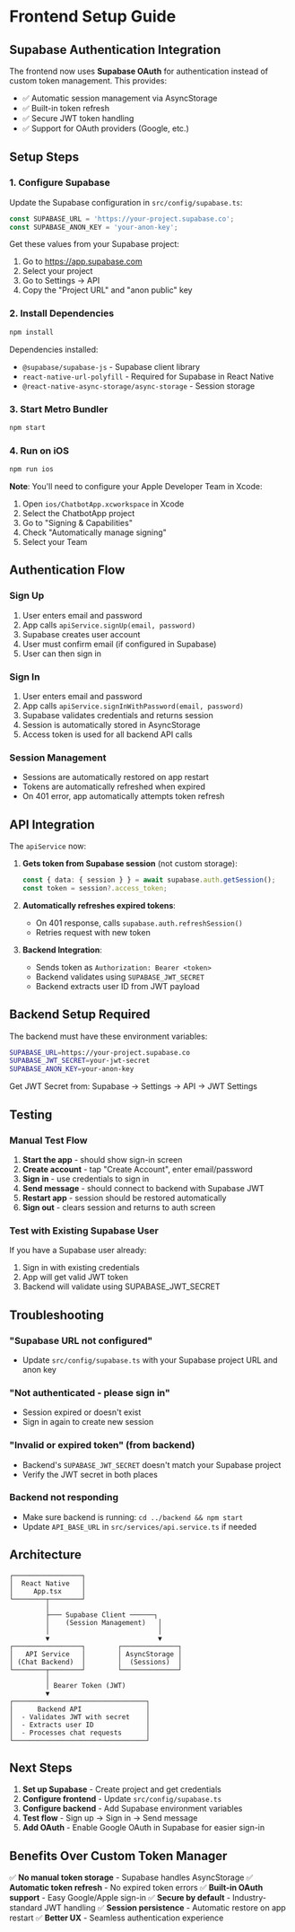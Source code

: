 # Frontend Setup Guide

## Supabase Authentication Integration

The frontend now uses **Supabase OAuth** for authentication instead of custom token management. This provides:

- ✅ Automatic session management via AsyncStorage
- ✅ Built-in token refresh
- ✅ Secure JWT token handling
- ✅ Support for OAuth providers (Google, etc.)

## Setup Steps

### 1. Configure Supabase

Update the Supabase configuration in `src/config/supabase.ts`:

```typescript
const SUPABASE_URL = 'https://your-project.supabase.co';
const SUPABASE_ANON_KEY = 'your-anon-key';
```

Get these values from your Supabase project:
1. Go to https://app.supabase.com
2. Select your project
3. Go to Settings → API
4. Copy the "Project URL" and "anon public" key

### 2. Install Dependencies

```bash
npm install
```

Dependencies installed:
- `@supabase/supabase-js` - Supabase client library
- `react-native-url-polyfill` - Required for Supabase in React Native
- `@react-native-async-storage/async-storage` - Session storage

### 3. Start Metro Bundler

```bash
npm start
```

### 4. Run on iOS

```bash
npm run ios
```

**Note**: You'll need to configure your Apple Developer Team in Xcode:
1. Open `ios/ChatbotApp.xcworkspace` in Xcode
2. Select the ChatbotApp project
3. Go to "Signing & Capabilities"
4. Check "Automatically manage signing"
5. Select your Team

## Authentication Flow

### Sign Up
1. User enters email and password
2. App calls `apiService.signUp(email, password)`
3. Supabase creates user account
4. User must confirm email (if configured in Supabase)
5. User can then sign in

### Sign In
1. User enters email and password
2. App calls `apiService.signInWithPassword(email, password)`
3. Supabase validates credentials and returns session
4. Session is automatically stored in AsyncStorage
5. Access token is used for all backend API calls

### Session Management
- Sessions are automatically restored on app restart
- Tokens are automatically refreshed when expired
- On 401 error, app automatically attempts token refresh

## API Integration

The `apiService` now:

1. **Gets token from Supabase session** (not custom storage):
   ```typescript
   const { data: { session } } = await supabase.auth.getSession();
   const token = session?.access_token;
   ```

2. **Automatically refreshes expired tokens**:
   - On 401 response, calls `supabase.auth.refreshSession()`
   - Retries request with new token

3. **Backend Integration**:
   - Sends token as `Authorization: Bearer <token>`
   - Backend validates using `SUPABASE_JWT_SECRET`
   - Backend extracts user ID from JWT payload

## Backend Setup Required

The backend must have these environment variables:

```bash
SUPABASE_URL=https://your-project.supabase.co
SUPABASE_JWT_SECRET=your-jwt-secret
SUPABASE_ANON_KEY=your-anon-key
```

Get JWT Secret from: Supabase → Settings → API → JWT Settings

## Testing

### Manual Test Flow

1. **Start the app** - should show sign-in screen
2. **Create account** - tap "Create Account", enter email/password
3. **Sign in** - use credentials to sign in
4. **Send message** - should connect to backend with Supabase JWT
5. **Restart app** - session should be restored automatically
6. **Sign out** - clears session and returns to auth screen

### Test with Existing Supabase User

If you have a Supabase user already:
1. Sign in with existing credentials
2. App will get valid JWT token
3. Backend will validate using SUPABASE_JWT_SECRET

## Troubleshooting

### "Supabase URL not configured"
- Update `src/config/supabase.ts` with your Supabase project URL and anon key

### "Not authenticated - please sign in"
- Session expired or doesn't exist
- Sign in again to create new session

### "Invalid or expired token" (from backend)
- Backend's `SUPABASE_JWT_SECRET` doesn't match your Supabase project
- Verify the JWT secret in both places

### Backend not responding
- Make sure backend is running: `cd ../backend && npm start`
- Update `API_BASE_URL` in `src/services/api.service.ts` if needed

## Architecture

```
┌─────────────────┐
│  React Native   │
│     App.tsx     │
└────────┬────────┘
         │
         ├─── Supabase Client ──────┐
         │    (Session Management)   │
         │                           │
         ▼                           ▼
┌─────────────────┐        ┌──────────────┐
│   API Service   │        │ AsyncStorage │
│ (Chat Backend)  │        │  (Sessions)  │
└────────┬────────┘        └──────────────┘
         │
         │ Bearer Token (JWT)
         ▼
┌─────────────────────────────────┐
│      Backend API                │
│  - Validates JWT with secret    │
│  - Extracts user ID             │
│  - Processes chat requests      │
└─────────────────────────────────┘
```

## Next Steps

1. **Set up Supabase** - Create project and get credentials
2. **Configure frontend** - Update `src/config/supabase.ts`
3. **Configure backend** - Add Supabase environment variables
4. **Test flow** - Sign up → Sign in → Send message
5. **Add OAuth** - Enable Google OAuth in Supabase for easier sign-in

## Benefits Over Custom Token Manager

✅ **No manual token storage** - Supabase handles AsyncStorage
✅ **Automatic token refresh** - No expired token errors
✅ **Built-in OAuth support** - Easy Google/Apple sign-in
✅ **Secure by default** - Industry-standard JWT handling
✅ **Session persistence** - Automatic restore on app restart
✅ **Better UX** - Seamless authentication experience

